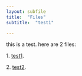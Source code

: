 ```yaml
---
layout: subfile
title:  "Files"
subtitle:  "test1"

---
```


this is a test. here are 2 files:

<p>1.  <a href="/files/documents/test_file/test1.json">test1</a>.</p>
<p>2.  <a href="/files/documents/test_file/test2.json">test2</a>.</p>